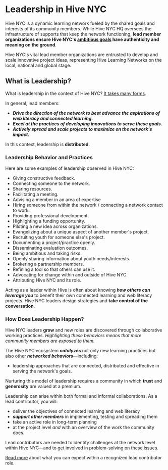 # Leadership in Hive NYC

Hive NYC is a dynamic learning network fueled by the shared goals and interests of its community members. While Hive NYC HQ oversees the infrastructure of supports that keep the network functioning, **lead member organizations ensure Hive NYC's [ambitious goals](../why_a_learning_network/hive_vision_and_goals.html) have authenticity and meaning on the ground**.

Hive NYC's vital lead member organizations are entrusted to develop and scale innovative project ideas, representing Hive Learning Networks on the local, national and global stage.

## What is Leadership?

What is leadership in the context of Hive NYC? [It takes many forms](http://hivenyc.org/2014/11/24/leadership-hive-nyc/).

In general, lead members:
* ***Drive the direction of the network to best advance the aspirations of web literacy and connected learning.***
* ***Excel at the practices of developing innovations to serve these goals.***
* ***Actively spread and scale projects to maximize on the network's impact.***

In this context, leadership is **distributed**.

### Leadership Behavior and Practices

Here are some examples of leadership observed in Hive NYC:
* Giving constructive feedback.
* Connecting someone to the network.
* Sharing resources.
* Facilitating a meeting.
* Advising a member in an area of expertise
* Hiring someone from within the network / connecting a network contact to work.
* Providing professional development.
* Highlighting a funding opportunity.
* Piloting a new idea across organizations.
* Evangelizing about a unique aspect of another member's project.
* Recruiting youth for someone else's project.
* Documenting a project/practice openly.
* Disseminating evaluation outcomes.
* Being ambitious and taking risks.
* Openly sharing information about youth needs/interests.
* Brokering a partnership members.
* Refining a tool so that others can use it.
* Advocating for change within and outside of Hive NYC.
* Attributing Hive NYC and its role.

Acting as a leader within Hive is often about knowing ***how others can leverage you*** to benefit their own connected learning and web literacy projects. Hive NYC leaders design strategies and **take control of the conversation**.

### How Does Leadership Happen?

Hive NYC leaders **grow** and new roles are discovered through collaborative working practices. *Highlighting these behaviors means that more community members are exposed to them.*

The Hive NYC ecosystem ***catalyzes*** not only new learning practices but also other ***networked behaviors***—including:
* leadership approaches that are connected, distributed and effective in serving the network's goals.

Nurturing this model of leadership requires a community in which **trust** and **generosity** are valued at a premium.

Leadership can arise within both formal and informal collaborations. As a lead contributor, you will:
* deliver the objectives of connected learning and web literacy
* ***support other members*** in implementing, testing and spreading them
* take an active role in long-term planning
 * at the project level *and* with an overview of the work the community does.

Lead contributors are needed to identify challenges at the network level within Hive NYC—and to get involved in problem-solving on these issues.

[Read more](../leadership_in_hive_nyc/being_a_lead_contributor.html) about what you can expect within a recognized lead contributor role.
